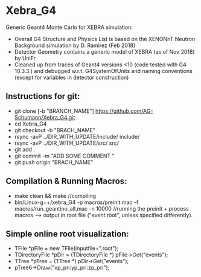 # Xebra_G4
Generic Geant4 Monte Carlo for XEBRA simulation: 

- Overall G4 Structure and Physics List is based on the XENONnT Neutron Background simulation by D. Ramirez (Feb 2018)
- Detector Geometry contains a generic model of XEBRA (as of Nov 2018) by UniFr
- Cleaned up from traces of Geant4 versions <10 (code tested with G4 10.3.3.) and debugged w.r.t. G4SystemOfUnits and naming conventions (except for variables in detector construction)


## Instructions for git:
-  git clone [-b "BRANCH_NAME"] https://github.com/AG-Schumann/Xebra_G4.git
-  cd Xebra_G4
-  git checkout -b "BRACH_NAME"
-  rsync -avP ../DIR_WITH_UPDATE/include/ include/  
-  rsync -avP ../DIR_WITH_UPDATE/src/ src/
-  git add .
-  git commit -m "ADD SOME COMMENT "
-  git push origin "BRACH_NAME"

## Compilation & Running Macros:
- make clean && make   //compiling 
- bin/Linux-g++/xebra_G4 -p macros/preinit.mac -f macros/run_geantino_all.mac -n 10000  //running the preinit + process macros
--> output in root file ("event.root", unless specified differently). 

## Simple online root visualization: 
-  TFile *pFile = new TFile(inputfile+".root");
-  TDirectoryFile *pDir = (TDirectoryFile *) pFile->Get("events");
-  TTree *pTree = (TTree *) pDir->Get("events");
-  pTree6->Draw("xp_pri:yp_pri:zp_pri");
